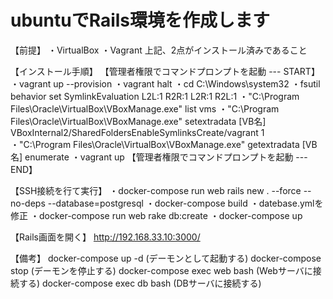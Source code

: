 # ubuntuでRails環境を作成します

【前提】
・VirtualBox
・Vagrant
上記、2点がインストール済みであること

【インストール手順】
【管理者権限でコマンドプロンプトを起動 --- START】
・vagrant up --provision
・vagrant halt
・cd C:\Windows\system32
・fsutil behavior set SymlinkEvaluation L2L:1 R2R:1 L2R:1 R2L:1
・"C:\Program Files\Oracle\VirtualBox\VBoxManage.exe" list vms
・"C:\Program Files\Oracle\VirtualBox\VBoxManage.exe" setextradata [VB名] VBoxInternal2/SharedFoldersEnableSymlinksCreate/vagrant 1
・"C:\Program Files\Oracle\VirtualBox\VBoxManage.exe" getextradata [VB名] enumerate
・vagrant up
【管理者権限でコマンドプロンプトを起動 --- END】

【SSH接続を行て実行】
・docker-compose run web rails new . --force --no-deps --database=postgresql
・docker-compose build
・datebase.ymlを修正
・docker-compose run web rake db:create
・docker-compose up

【Rails画面を開く】
http://192.168.33.10:3000/

【備考】
docker-compose up -d
(デーモンとして起動する)
docker-compose stop
(デーモンを停止する)
docker-compose exec web bash
(Webサーバに接続する)
docker-compose exec db bash
(DBサーバに接続する)
